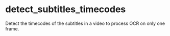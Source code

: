 # detect_subtitles_timecodes
Detect the timecodes of the subtitles in a video to process OCR on only one frame.
